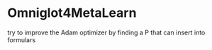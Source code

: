 # Omniglot4MetaLearn
try to improve the Adam optimizer by finding a P that can insert into formulars
